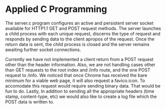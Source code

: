 # Applied C Programming

The server.c program configures an active and persistent server socket available for HTTP1.1 GET and POST request methods. The server launches a child process with each unique request, discerns the type of request and responds by sending data to the client apropos of the request. Once the return data is sent, the child process is closed and the server remains awaiting further socket connections.

Currently we have not implemented a client return from a POST request other than the header information. Also, we are not handling cases other than GET requests to the root index and /info route, and the one POST request to /info. We noticed that once Chrome has received the bare minimum for a viable web page, it will also request a favico.icon. To accomodate this request would require sending binary data. That would be fun to do. Lastly, In addition to sending all the appropriate headers (time stamp, content-type, etc) we would also like to create a log file which the POST data is written to.
